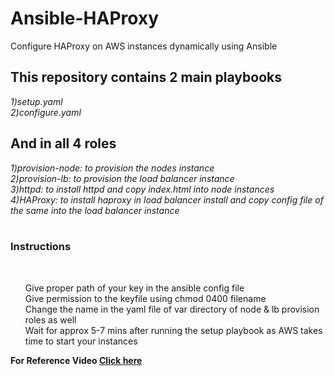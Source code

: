 # Ansible-HAProxy
Configure HAProxy on AWS instances dynamically using Ansible </br>
<h2>This repository contains 2 main playbooks </h2>
 <i>1)setup.yaml </br>
    2)configure.yaml </i> 
<h2>And in all 4 roles </h2>
 <i>1)provision-node: to provision the nodes instance </br>
 2)provision-lb: to provision the load balancer instance </br>
 3)httpd: to install httpd and copy index.html into node instances </br>
 4)HAProxy: to install haproxy in load balancer install and copy config file of the same into the load balancer instance </br>
 </i> </br>

<h3>Instructions</h3> </br>
 <ol> 
  Give proper path of your key in the ansible config file </br>
  Give permission to the keyfile using chmod 0400 filename </br>
  Change the name in the yaml file of var directory of node & lb provision roles as well </br>
  Wait for approx 5-7 mins after running the setup playbook as AWS takes time to start your instances
  </ol>
  
<b>For Reference Video <a href="https://www.linkedin.com/posts/mubingirach_cloud-devops-ansible-activity-6795738124669489152-XeOx">Click here</a>
